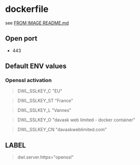# dockerfile

see [FROM IMAGE README.md](https://github.com/davask/d-apache2)

## Open port
- 443

## Default ENV values

### Openssl activation

> DWL_SSLKEY_C "EU"

> DWL_SSLKEY_ST "France"

> DWL_SSLKEY_L "Vannes"

> DWL_SSLKEY_O "davask web limited - docker container"

> DWL_SSLKEY_CN "davaskweblimited.com"

## LABEL

> dwl.server.https="openssl"
